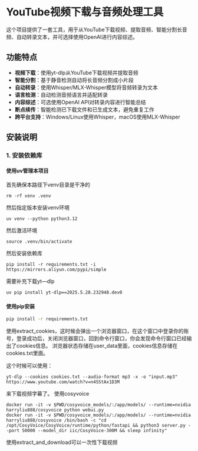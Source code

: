 # YouTube视频下载与音频处理工具

这个项目提供了一套工具，用于从YouTube下载视频、提取音频、智能分割长音频、自动转录文本，并可选择使用OpenAI进行内容综述。

## 功能特点

- **视频下载**：使用yt-dlp从YouTube下载视频并提取音频
- **智能分割**：基于静音检测自动将长音频分割成小片段
- **自动转录**：使用Whisper/MLX-Whisper模型将音频转录为文本
- **语言检测**：自动检测音频语言并适配转录
- **内容综述**：可选使用OpenAI API对转录内容进行智能总结
- **断点续传**：智能检测已下载文件和已生成文本，避免重复工作
- **跨平台支持**：Windows/Linux使用Whisper，macOS使用MLX-Whisper

## 安装说明

### 1. 安装依赖库

#### 使用uv管理本项目
首先确保本路径下venv目录是干净的
```
rm -rf venv .venv
```
然后指定版本安装venv环境
```
uv venv --python python3.12
```
然后激活环境
```
source .venv/bin/activate
```
然后安装依赖库
```
pip install -r requirements.txt -i https://mirrors.aliyun.com/pypi/simple
```
需要补充下载yt—dlp
```
uv pip install yt-dlp==2025.5.28.232948.dev0
```



#### 使用pip安装

```bash
pip install -r requirements.txt
```

使用extract_cookies，这时候会弹出一个浏览器窗口，在这个窗口中登录你的账号，登录成功后，关闭浏览器窗口，回到命令行窗口，你会发现命令行窗口已经输出了cookies信息。
浏览器状态存储在user_data里面，cookies信息存储在cookies.txt里面。

这个时候可以使用：
```
yt-dlp --cookies cookies.txt --audio-format mp3 -x -o "input.mp3"  https://www.youtube.com/watch?v=n4SStAx1D3M 
```
来下载视频字幕了。
使用cosyvoice
```
docker run -it -v $PWD/cosyvoice_models/:/app/models/ --runtime=nvidia harryliu888/cosyvoice python webui.py
docker run -it -v $PWD/cosyvoice_models/:/app/models/ --runtime=nvidia harryliu888/cosyvoice /bin/bash -c "cd /opt/CosyVoice/CosyVoice/runtime/python/fastapi && python3 server.py --port 50000 --model_dir iic/CosyVoice-300M && sleep infinity"
```
使用extract_and_download可以一次性下载视频